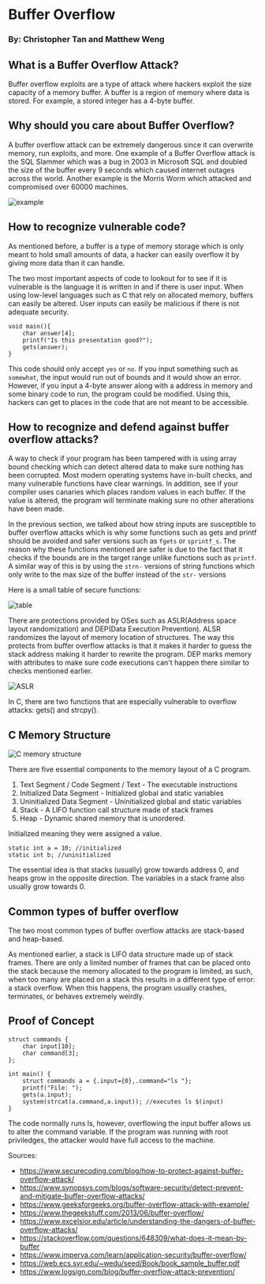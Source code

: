 # Buffer Overflow
### By: Christopher Tan and Matthew Weng

## What is a Buffer Overflow Attack? 

Buffer overflow exploits are a type of attack where hackers exploit the size capacity of a memory buffer. A buffer is a region of memory where data is stored. For example, a stored integer has a 4-byte buffer.

## Why should you care about Buffer Overflow? 

A buffer overflow attack can be extremely dangerous since it can overwrite memory, run exploits, and more. One example of a Buffer Overflow attack is the SQL Slammer which was a bug in 2003 in Microsoft SQL and doubled the size of the buffer every 9 seconds which caused internet outages across the world. Another example is the Morris Worm which attacked and compromised over 60000 machines.

![example](https://www.securecoding.com/wp-content/uploads/2020/12/1-540x152.jpg)

## How to recognize vulnerable code? 

As mentioned before, a buffer is a type of memory storage which is only meant to hold small amounts of data, a hacker can easily overflow it by giving more data than it can handle.  

The two most important aspects of code to lookout for to see if it is vulnerable is the language it is written in and if there is user input. When using low-level languages such as C that rely on allocated memory, buffers can easily be altered. User inputs can easily be malicious if there is not adequate security.

```
void main(){
	char answer[4];
	printf("Is this presentation good?");
	gets(answer);
}
```

This code should only accept `yes` or `no`. If you input something such as `somewhat`, the input would run out of bounds and it would show an error. However, if you input a 4-byte answer along with a address in memory and some binary code to run, the program could be modified. Using this, hackers can get to places in the code that are not meant to be accessible.


## How to recognize and defend against buffer overflow attacks?

A way to check if your program has been tampered with is using array bound checking which can detect altered data to make sure nothing has been corrupted. Most modern operating systems have in-built checks, and many vulnerable functions have clear warnings. In addition, see if your compiler uses canaries which places random values in each buffer. If the value is altered, the program will terminate making sure no other alterations have been made.

In the previous section, we talked about how string inputs are susceptible to buffer overflow attacks which is why some functions such as gets and printf should be avoided and safer versions such as `fgets` or `sprintf_s`. The reason why these functions mentioned are safer is due to the fact that it checks if the bounds are in the target range unlike functions such as `printf`. A similar way of this is by using the `strn-` versions of string functions which only write to the max size of the buffer instead of the `str-` versions 

Here is a small table of secure functions:

![table](https://www.synopsys.com/blogs/software-security/wp-content/uploads/2017/02/buffer-overflow-table.jpg)

There are protections provided by OSes such as ASLR(Address space layout randomization) and DEP(Data Execution Prevention). ALSR randomizes the layout of memory location of structures. The way this protects from buffer overflow attacks is that it makes it harder to guess the stack address making it harder to rewrite the program. DEP marks memory with attributes to make sure code executions can't happen there similar to checks mentioned earlier.

![ASLR](https://assets.website-files.com/5ff66329429d880392f6cba2/62750ba095367e5445140d1e_Buffer%20Overflow%20Attack-p-1080.jpeg)

In C, there are two functions that are especially vulnerable to overflow attacks: gets() and strcpy().

## C Memory Structure 

![C memory structure](https://media.geeksforgeeks.org/wp-content/uploads/memoryLayoutC.jpg)

There are five essential components to the memory layout of a C program.
1. Text Segment / Code Segment / Text - The executable instructions
2. Initialized Data Segment - Initialized global and static variables
3. Uninitialized Data Segment - Uninitialized global and static variables
4. Stack - A LIFO function call structure made of stack frames
5. Heap - Dynamic shared memory that is unordered.

Initialized meaning they were assigned a value.
```
static int a = 10; //initialized
static int b; //uninitialized
```

The essential idea is that stacks (usually) grow towards address 0, and heaps grow in the opposite direction. The variables in a stack frame also usually grow towards 0.

## Common types of buffer overflow

The two most common types of buffer overflow attacks are stack-based and heap-based. 

As mentioned earlier, a stack is LIFO data structure made up of stack frames. There are only a limited number of frames that can be placed onto the stack because the memory allocated to the program is limited, as such, when too many are placed on a stack this results in a different type of error: a stack overflow. When this happens, the program usually crashes, terminates, or behaves extremely weirdly.


## Proof of Concept 
```
struct commands {
	char input[10];
	char command[3];
};

int main() {
	struct commands a = {.input={0},.command="ls "};
	printf("File: ");
	gets(a.input);
	system(strcat(a.command,a.input)); //executes ls $(input)
}
```
The code normally runs ls, however, overflowing the input buffer allows us to alter the command variable. If the program was running with root priviledges, the attacker would have full access to the machine.

Sources:

- https://www.securecoding.com/blog/how-to-protect-against-buffer-overflow-attack/ 
- https://www.synopsys.com/blogs/software-security/detect-prevent-and-mitigate-buffer-overflow-attacks/ 
- https://www.geeksforgeeks.org/buffer-overflow-attack-with-example/ 
- https://www.thegeekstuff.com/2013/06/buffer-overflow/ 
- https://www.excelsior.edu/article/understanding-the-dangers-of-buffer-overflow-attacks/ 
- https://stackoverflow.com/questions/648309/what-does-it-mean-by-buffer 
- https://www.imperva.com/learn/application-security/buffer-overflow/ 
- https://web.ecs.syr.edu/~wedu/seed/Book/book_sample_buffer.pdf 
- https://www.logsign.com/blog/buffer-overflow-attack-prevention/ 
